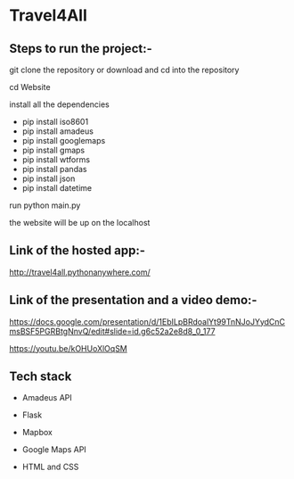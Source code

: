 # Travel4All
## Steps to run the project:-
git clone the repository or download and cd into the repository

cd Website

install all the dependencies

  * pip install iso8601
  * pip install amadeus
  * pip install googlemaps
  * pip install gmaps
  * pip install wtforms
  * pip install pandas
  * pip install json
  * pip install datetime
  
run python main.py

the website will be up on the localhost

## Link of the hosted app:-

http://travel4all.pythonanywhere.com/

## Link of the presentation and a video demo:-

https://docs.google.com/presentation/d/1EbILpBRdoalYt99TnNJoJYydCnCmsBSF5PGRBtgNnvQ/edit#slide=id.g6c52a2e8d8_0_177

https://youtu.be/kOHUoXlOqSM

## Tech stack

* Amadeus API

* Flask

* Mapbox

* Google Maps API

* HTML and CSS
